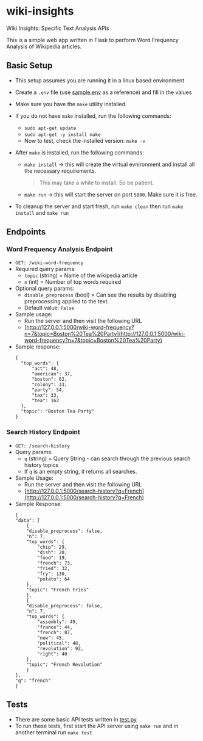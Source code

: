 # wiki-insights

Wiki Insights: Specific Text Analysis APIs

This is a simple web app written in Flask to perform Word Frequency Analysis of Wikipedia articles.

## Basic Setup

- This setup assumes you are running it in a linux based environment
- Create a `.env` file (use [sample.env](sample.env) as a reference) and fill in the values
- Make sure you have the `make` utility installed.
- If you do not have `make` installed, run the following commands:
  - `sudo apt-get update`
  - `sudo apt-get -y install make`
  - Now to test, check the installed version: `make -v`
- After `make` is installed, run the following commands:

  - `make install` -> this will create the virtual evnironment and install all the necessary requirements.

    > This may take a while to install. So be patient.

  - `make run` -> this will start the server on port `5000`. Make sure it is free.

- To cleanup the server and start fresh, run `make clean` then run `make install` and `make run`

## Endpoints

### Word Frequency Analysis Endpoint

- `GET: /wiki-word-frequency`
- Required query params:
  - `topic` (string) = Name of the wikipedia article
  - `n` (int) = Number of top words required
- Optional query params:
  - `disable_preprocess` (bool) = Can see the results by disabling preprocessing applied to the text.
  - Default value: `False`
- Sample usage:
  - Run the server and then visit the following URL
  - [http://127.0.0.1:5000/wiki-word-frequency?n=7&topic=Boston%20Tea%20Party](http://127.0.0.1:5000/wiki-word-frequency?n=7&topic=Boston%20Tea%20Party)
- Sample response:
  ```
  {
    "top_words": {
        "act": 48,
        "american": 37,
        "boston": 62,
        "colony": 33,
        "party": 54,
        "tax": 33,
        "tea": 162
    },
    "topic": "Boston Tea Party"
  }
  ```

### Search History Endpoint

- `GET: /search-history`
- Query params:
  - `q` (string) = Query String - can search through the previous search history topics
  - If `q` is an empty string, it returns all searches.
- Sample Usage:
  - Run the server and then visit the following URL
  - [http://127.0.0.1:5000/search-history?q=French](http://127.0.0.1:5000/search-history?q=French)
- Sample Response:
  ```
  {
  "data": [
      {
      "disable_preprocess": false,
      "n": 7,
      "top_words": {
          "chip": 29,
          "dish": 20,
          "food": 19,
          "french": 73,
          "fried": 32,
          "fry": 130,
          "potato": 64
      },
      "topic": "French Fries"
      },
      {
      "disable_preprocess": false,
      "n": 7,
      "top_words": {
          "assembly": 49,
          "france": 44,
          "french": 87,
          "new": 45,
          "political": 48,
          "revolution": 92,
          "right": 40
      },
      "topic": "French Revolution"
      }
  ],
  "q": "french"
  }
  ```

## Tests

- There are some basic API tests written in [test.py](src/test.py)
- To run these tests, first start the API server using `make run` and in another terminal run `make test`
